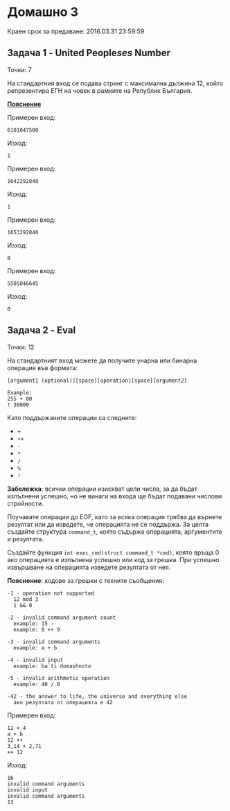 Домашно 3
===

Краен срок за предаване: 2016.03.31 23:59:59

Задача 1 - United People*ses* Number
---
Точки: 7

На стандартния вход се подава стринг с максимална дължина 12, който репрезентира ЕГН на човек в рамките на Републик България.

**[Пояснение](http://www.grao.bg/esgraon.html)**

Примерен вход:
```
6101047500
```
Изход:
```
1
```

Примерен вход:
```
1642292840
```
Изход:
```
1
```

Примерен вход:
```
1653292840
```
Изход:
```
0
```

Примерен вход:
```
5505046645
```
Изход:
```
0
```

Задача 2 - Eval
---
Точки: 12

На стандартният вход можете да получите унарна или бинарна операция във формата:

```
[argument1 (optional)][space][operation][space][argument2]

Example:
255 + 80
! 30000
```

Като поддържаните операции са следните:
- `+`
- `++`
- `-`
- `*`
- `/`
- `%`
- `!`


**Забележка**: всички операции изискват цели числа, за да бъдат изпълнени успешно, но не винаги на входа ще бъдат подавани числови стройности.

Поучавате операции до EOF, като за всяка операция трябва да върнете резултат или да изведете, че операцията не се поддържа. За целта създайте структура `command_t`, която съдържа операцията, аргументите и резултата.

Създайте функция `int exec_cmd(struct command_t *cmd)`, която връща 0 ако операцията е изпълнена успешно или код за грешка. При успешно извършване на операцията изведете резултата от нея.

**Пояснение**: кодове за грешки с техните съобщения:

```
-1 - operation not supported
  12 mod 3
  1 && 0
```

```
-2 - invalid command argument count
  example: 15 -
  example: 8 ++ 9
```

```
-3 - invalid command arguments
  example: a + b
```

```
-4 - invalid input
  example: ba`ti domashnoto
```

```
-5 - invalid arithmetic operation
  example: 40 / 0
```

```  
-42 - the answer to life, the universe and everything else
  ако резултата от операцията е 42
```

Примерен вход:
```
12 + 4
a + b
12 ++
3,14 + 2,71
++ 12
```
Изход:
```
16
invalid command arguments
invalid input
invalid command arguments
13
```
